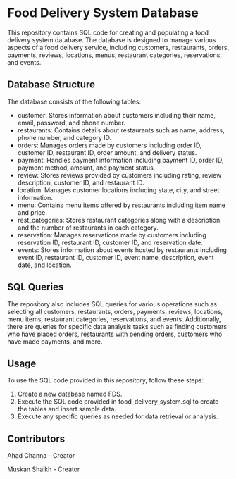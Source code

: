 <!DOCTYPE html>
<html lang="en">

<body>

<h1>Food Delivery System Database</h1>
<p>This repository contains SQL code for creating and populating a food delivery system database. The database is designed to manage various aspects of a food delivery service, including customers, restaurants, orders, payments, reviews, locations, menus, restaurant categories, reservations, and events.</p>

<h2>Database Structure</h2>
<p>The database consists of the following tables:</p>
<ul>
    <li>customer: Stores information about customers including their name, email, password, and phone number.</li>
    <li>restaurants: Contains details about restaurants such as name, address, phone number, and category ID.</li>
    <li>orders: Manages orders made by customers including order ID, customer ID, restaurant ID, order amount, and delivery status.</li>
    <li>payment: Handles payment information including payment ID, order ID, payment method, amount, and payment status.</li>
    <li>review: Stores reviews provided by customers including rating, review description, customer ID, and restaurant ID.</li>
    <li>location: Manages customer locations including state, city, and street information.</li>
    <li>menu: Contains menu items offered by restaurants including item name and price.</li>
    <li>rest_categories: Stores restaurant categories along with a description and the number of restaurants in each category.</li>
    <li>reservation: Manages reservations made by customers including reservation ID, restaurant ID, customer ID, and reservation date.</li>
    <li>events: Stores information about events hosted by restaurants including event ID, restaurant ID, customer ID, event name, description, event date, and location.</li>
</ul>

<h2>SQL Queries</h2>
<p>The repository also includes SQL queries for various operations such as selecting all customers, restaurants, orders, payments, reviews, locations, menu items, restaurant categories, reservations, and events. Additionally, there are queries for specific data analysis tasks such as finding customers who have placed orders, restaurants with pending orders, customers who have made payments, and more.</p>

<h2>Usage</h2>
<p>To use the SQL code provided in this repository, follow these steps:</p>
<ol>
    <li>Create a new database named FDS.</li>
    <li>Execute the SQL code provided in food_delivery_system.sql to create the tables and insert sample data.</li>
    <li>Execute any specific queries as needed for data retrieval or analysis.</li>
</ol>

<h2>Contributors</h2>
<p>Ahad Channa - Creator</p>
<p>Muskan Shaikh - Creator</p>


</body>
</html>
